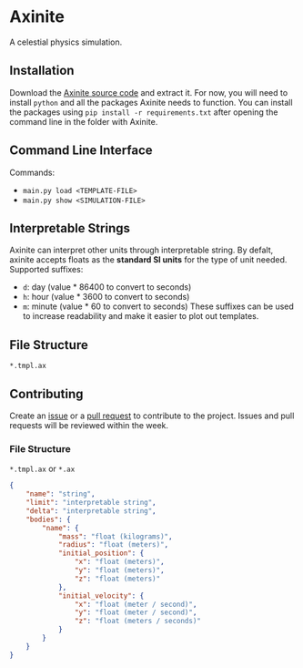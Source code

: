 # Axinite
A celestial physics simulation.
## Installation
Download the [Axinite source code](https://github.com/jewels86/Axinite/releases/tag/stable) and extract it.
For now, you will need to install `python` and all the packages Axinite needs to function.
You can install the packages using `pip install -r requirements.txt` after opening the command line in the folder with Axinite.
## Command Line Interface
Commands:
- `main.py load <TEMPLATE-FILE>`
- `main.py show <SIMULATION-FILE>`
## Interpretable Strings
Axinite can interpret other units through interpretable string. By defalt, axinite accepts floats as the **standard SI units** for the type of unit needed. Supported suffixes:
- `d`: day (value * 86400 to convert to seconds)
- `h`: hour (value * 3600 to convert to seconds)
- `m`: minute (value * 60 to convert to seconds)
These suffixes can be used to increase readability and make it easier to plot out templates.

## File Structure
`*.tmpl.ax`
## Contributing
Create an [issue](https://github.com/jewels86/Axinite/issues) or a [pull request](https://github.com/jewels86/Axinite/pulls) to contribute to the project.
Issues and pull requests will be reviewed within the week.
### File Structure
`*.tmpl.ax` or `*.ax`
```json
{
    "name": "string",
    "limit": "interpretable string",
    "delta": "interpretable string",
    "bodies": {
        "name": {
            "mass": "float (kilograms)",
            "radius": "float (meters)",
            "initial_position": {
                "x": "float (meters)",
                "y": "float (meters)",
                "z": "float (meters)"
            },
            "initial_velocity": {
                "x": "float (meter / second)",
                "y": "float (meter / second)",
                "z": "float (meters / seconds)"
            }
        }
    }
}
```